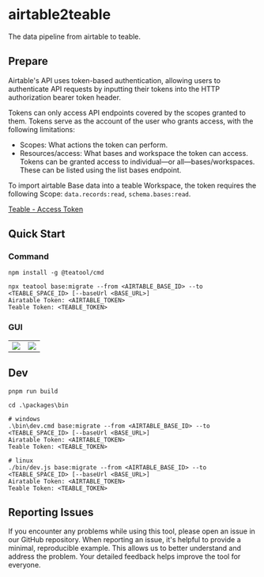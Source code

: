 # airtable2teable

The data pipeline from airtable to teable.

## Prepare

Airtable's API uses token-based authentication, allowing users to authenticate API requests by inputting their tokens
into the HTTP authorization bearer token header.

Tokens can only access API endpoints covered by the scopes granted to them. Tokens serve as the account of the user who
grants access, with the following limitations:

- Scopes: What actions the token can perform.
- Resources/access: What bases and workspace the token can access. Tokens can be granted access to individual—or
  all—bases/workspaces. These can be listed using the list bases endpoint.

To import airtable Base data into a teable Workspace, the token requires the following
Scope: `data.records:read`, `schema.bases:read`.

[Teable - Access Token](https://help.teable.io/developer/api/access-token)

## Quick Start

### Command

```shell
npm install -g @teatool/cmd

npx teatool base:migrate --from <AIRTABLE_BASE_ID> --to <TEABLE_SPACE_ID> [--baseUrl <BASE_URL>]
Airatable Token: <AIRTABLE_TOKEN>
Teable Token: <TEABLE_TOKEN>
```

### GUI

<table>
  <tr>
    <td><image src="./asset/success.png"></td>
    <td><image src="./asset/error.png"></td>
  </tr>
</table>

## Dev

```shell
pnpm run build

cd .\packages\bin

# windows
.\bin\dev.cmd base:migrate --from <AIRTABLE_BASE_ID> --to <TEABLE_SPACE_ID> [--baseUrl <BASE_URL>]
Airatable Token: <AIRTABLE_TOKEN>
Teable Token: <TEABLE_TOKEN>

# linux
./bin/dev.js base:migrate --from <AIRTABLE_BASE_ID> --to <TEABLE_SPACE_ID> [--baseUrl <BASE_URL>]
Airatable Token: <AIRTABLE_TOKEN>
Teable Token: <TEABLE_TOKEN>
```

## Reporting Issues

If you encounter any problems while using this tool, please open an issue in our GitHub repository. When reporting an issue, it's helpful to provide a minimal, reproducible example. This allows us to better understand and address the problem. Your detailed feedback helps improve the tool for everyone.
